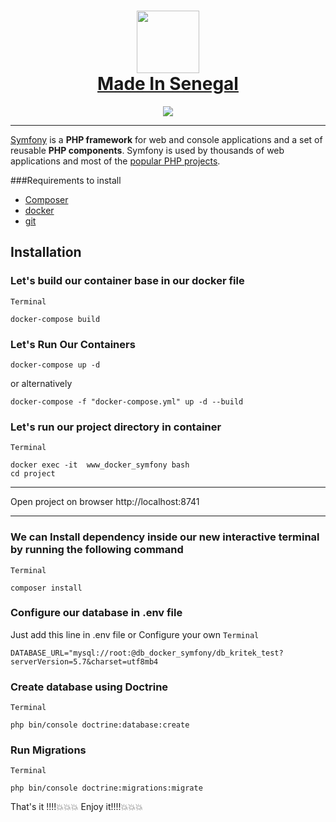 <h1 align="center">
  <img src="https://raw.githubusercontent.com/GalsenDev221/made.in.senegal/master/assets/made.in.senegal.png" width="100px" />
  <br/>
  <a href="https://madeinsenegal.dev/" target="blank_">Made In Senegal</a>
</h1>


<p align="center"><a href="https://symfony.com" target="_blank">
    <img src="https://symfony.com/logos/symfony_black_02.svg">
</a></p>

---
[Symfony]() is a **PHP framework** for web and console applications and a set
of reusable **PHP components**. Symfony is used by thousands of web
applications and most of the [popular PHP projects]().

###Requirements to install 
* [Composer]() 
* [docker]() 
* [git]() 

Installation
------------
### Let's build our container base in our docker file
```Terminal```
```shell
docker-compose build
```

### Let's Run Our Containers
```shell
docker-compose up -d
```
or alternatively
```shell
docker-compose -f "docker-compose.yml" up -d --build
```


### Let's run our project directory in container
```Terminal```
```shell
docker exec -it  www_docker_symfony bash
cd project
```

***
Open project on browser http://localhost:8741
***
### We can Install dependency inside our new interactive terminal by running the following command
```Terminal```
```shell
composer install  
```
### Configure our database in .env file
Just add this line in .env file
or Configure your own
```Terminal```
```env
DATABASE_URL="mysql://root:@db_docker_symfony/db_kritek_test?serverVersion=5.7&charset=utf8mb4
```
### Create database using Doctrine
```Terminal```
```shell
php bin/console doctrine:database:create
```
### Run Migrations
```Terminal```
```shell
php bin/console doctrine:migrations:migrate
```
That's it !!!!💥💥💥
Enjoy it!!!!💥💥💥
